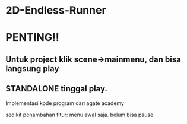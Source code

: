 # 2D-Endless-Runner

# PENTING!!
## Untuk project klik scene->mainmenu, dan bisa langsung play
## STANDALONE tinggal play.


Implementasi kode program dari agate academy

sedikit penambahan fitur:
menu awal saja. belum bisa pause

